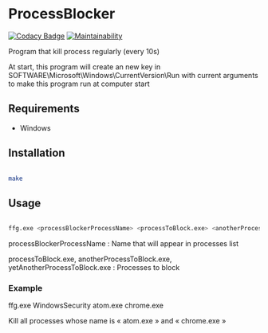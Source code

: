 # ProcessBlocker

[![Codacy Badge](https://api.codacy.com/project/badge/Grade/4972adff99e44f5bb420b930ca4addf3)](https://www.codacy.com/manual/Harkame/ProcessBlocker?utm_source=github.com&amp;utm_medium=referral&amp;utm_content=Harkame/ProcessBlocker&amp;utm_campaign=Badge_Grade)
[![Maintainability](https://api.codeclimate.com/v1/badges/13406b611a5651f66fa5/maintainability)](https://codeclimate.com/github/Harkame/ProcessBlocker/maintainability)

Program that kill process regularly (every 10s)

At start, this program will create an new key in SOFTWARE\\Microsoft\\Windows\\CurrentVersion\\Run with current arguments to make this program run at computer start

## Requirements

-   Windows

## Installation

``` bash

make

```

## Usage

``` bash

ffg.exe <processBlockerProcessName> <processToBlock.exe> <anotherProcessToBlock.exe> ... <yetAnotherProcessToBlock.exe>

```

processBlockerProcessName : Name that will appear in processes list

processToBlock.exe, anotherProcessToBlock.exe, yetAnotherProcessToBlock.exe : Processes to block

### Example

ffg.exe WindowsSecurity atom.exe chrome.exe

Kill all processes whose name is « atom.exe » and « chrome.exe »
